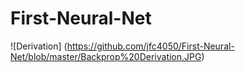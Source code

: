 # First-Neural-Net

![Derivation] (https://github.com/jfc4050/First-Neural-Net/blob/master/Backprop%20Derivation.JPG)
